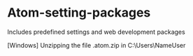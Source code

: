 # Atom-setting-packages
Includes predefined settings and web development packages

[Windows]
Unzipping the file .atom.zip in C:\Users\NameUser
